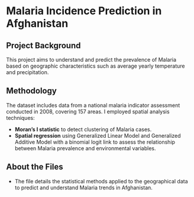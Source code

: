 # Malaria Incidence Prediction in Afghanistan

## Project Background
This project aims to understand and predict the prevalence of Malaria based on geographic characteristics such as average yearly temperature and precipitation.

## Methodology
The dataset includes data from a national malaria indicator assessment conducted in 2008, covering 157 areas. I employed spatial analysis techniques:
- **Moran’s I statistic** to detect clustering of Malaria cases.
- **Spatial regression** using Generalized Linear Model and Generalized Additive Model with a binomial logit link to assess the relationship between Malaria prevalence and environmental variables.

## About the Files
- The file details the statistical methods applied to the geographical data to predict and understand Malaria trends in Afghanistan.



